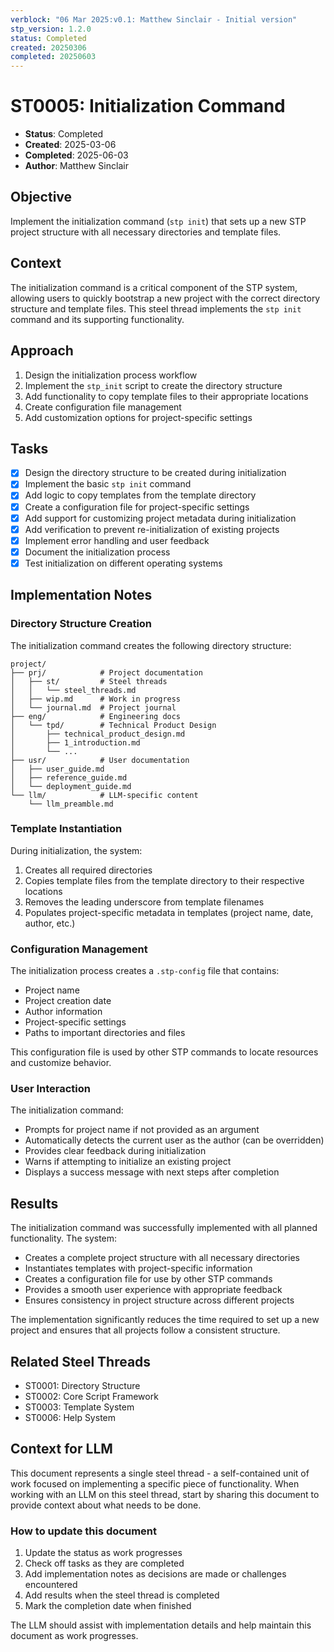 ```yaml
---
verblock: "06 Mar 2025:v0.1: Matthew Sinclair - Initial version"
stp_version: 1.2.0
status: Completed
created: 20250306
completed: 20250603
---
```

# ST0005: Initialization Command

- **Status**: Completed
- **Created**: 2025-03-06
- **Completed**: 2025-06-03
- **Author**: Matthew Sinclair

## Objective

Implement the initialization command (`stp init`) that sets up a new STP project structure with all necessary directories and template files.

## Context

The initialization command is a critical component of the STP system, allowing users to quickly bootstrap a new project with the correct directory structure and template files. This steel thread implements the `stp init` command and its supporting functionality.

## Approach

1. Design the initialization process workflow
2. Implement the `stp_init` script to create the directory structure
3. Add functionality to copy template files to their appropriate locations
4. Create configuration file management
5. Add customization options for project-specific settings

## Tasks

- [x] Design the directory structure to be created during initialization
- [x] Implement the basic `stp init` command
- [x] Add logic to copy templates from the template directory
- [x] Create a configuration file for project-specific settings
- [x] Add support for customizing project metadata during initialization
- [x] Add verification to prevent re-initialization of existing projects
- [x] Implement error handling and user feedback
- [x] Document the initialization process
- [x] Test initialization on different operating systems

## Implementation Notes

### Directory Structure Creation

The initialization command creates the following directory structure:

```
project/
├── prj/            # Project documentation
│   ├── st/         # Steel threads
│   │   └── steel_threads.md
│   ├── wip.md      # Work in progress
│   └── journal.md  # Project journal
├── eng/            # Engineering docs
│   └── tpd/        # Technical Product Design
│       ├── technical_product_design.md
│       ├── 1_introduction.md
│       └── ...
├── usr/            # User documentation
│   ├── user_guide.md
│   ├── reference_guide.md
│   └── deployment_guide.md
└── llm/            # LLM-specific content
    └── llm_preamble.md
```

### Template Instantiation

During initialization, the system:
1. Creates all required directories
2. Copies template files from the template directory to their respective locations
3. Removes the leading underscore from template filenames
4. Populates project-specific metadata in templates (project name, date, author, etc.)

### Configuration Management

The initialization process creates a `.stp-config` file that contains:
- Project name
- Project creation date
- Author information
- Project-specific settings
- Paths to important directories and files

This configuration file is used by other STP commands to locate resources and customize behavior.

### User Interaction

The initialization command:
- Prompts for project name if not provided as an argument
- Automatically detects the current user as the author (can be overridden)
- Provides clear feedback during initialization
- Warns if attempting to initialize an existing project
- Displays a success message with next steps after completion

## Results

The initialization command was successfully implemented with all planned functionality. The system:

- Creates a complete project structure with all necessary directories
- Instantiates templates with project-specific information
- Creates a configuration file for use by other STP commands
- Provides a smooth user experience with appropriate feedback
- Ensures consistency in project structure across different projects

The implementation significantly reduces the time required to set up a new project and ensures that all projects follow a consistent structure.

## Related Steel Threads

- ST0001: Directory Structure
- ST0002: Core Script Framework
- ST0003: Template System
- ST0006: Help System

## Context for LLM

This document represents a single steel thread - a self-contained unit of work focused on implementing a specific piece of functionality. When working with an LLM on this steel thread, start by sharing this document to provide context about what needs to be done.

### How to update this document

1. Update the status as work progresses
2. Check off tasks as they are completed
3. Add implementation notes as decisions are made or challenges encountered
4. Add results when the steel thread is completed
5. Mark the completion date when finished

The LLM should assist with implementation details and help maintain this document as work progresses.
